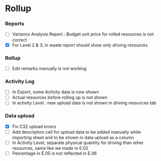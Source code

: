 # Rollup
### Reports
- [ ] Variance Analysis Report : Budget unit price for rolled resources is not correct
- [x] For Level 2 & 3, in waste report should show only driving resources

### Rollup
- [ ] Edit remarks manually is not working

### Activity Log
- [ ] In Export, some Activity data is now shown
- [ ] Actual resources before rolling up is not shown
- [ ] In activity Level : new upload data is not shown in driving resources tab

### Data upload
- [x] Fix C32 upload errors
- [ ] Add description cell for upload data to be added manually while importing sheet and to be shown in data upload as a column 
- [ ] In Activity Level, separate physical quantity for driving than other resources, same like we made in E.02
- [ ] Percentage in E.05 is not reflected in E.06